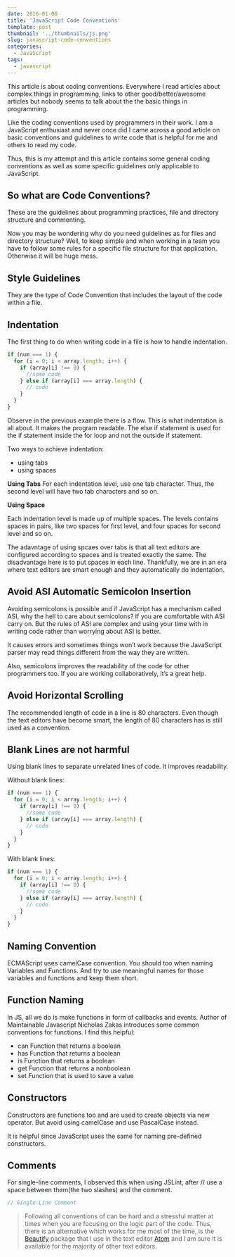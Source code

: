 ```yaml
---
date: 2016-01-08
title: 'JavaScript Code Conventions'
template: post
thumbnail: '../thumbnails/js.png'
slug: javascript-code-conventions
categories:
  - JavaScript
tags:
  - javascript
---
```


This article is about coding conventions. Everywhere I read articles about complex things in programming, links to other good/better/awesome articles but nobody seems to talk about the the basic things in programming.

Like the coding conventions used by programmers in their work. I am a JavaScript enthusiast and never once did I came across a good article on basic conventions and guidelines to write code that is helpful for me and others to read my code.

Thus, this is my attempt and this article contains some general coding conventions as well as some specific guidelines only applicable to JavaScript.

## So what are Code Conventions?

These are the guidelines about programming practices, file and directory structure and commenting.

Now you may be wondering why do you need guidelines as for files and directory structure? Well, to keep simple and when working in a team you have to follow some rules for a specific file structure for that application. Otherwise it will be huge mess.

## Style Guidelines

They are the type of Code Convention that includes the layout of the code within a file.

## Indentation

The first thing to do when writing code in a file is how to handle indentation.

```js
if (num === 1) {
  for (i = 0; i < array.length; i++) {
    if (array[i] !== 0) {
      //some code
    } else if (array[i] === array.length) {
      // code
    }
  }
}
```

Observe in the previous example there is a flow. This is what indentation is all about. It makes the program readable. The else if statement is used for the if statement inside the for loop and not the outside if statement.

Two ways to achieve indentation:

- using tabs
- using spaces

**Using Tabs**
For each indentation level, use one tab character. Thus, the second level will have two tab characters and so on.

**Using Space**

Each indentation level is made up of multiple spaces. The levels contains spaces in pairs, like two spaces for first level, and four spaces for second level and so on.

The adavntage of using spcaes over tabs is that all text editors are configured according to spaces and is treated exactly the same. The disadvantage here is to put spaces in each line. Thankfully, we are in an era where text editors are smart enough and they automatically do indentation.

## Avoid ASI Automatic Semicolon Insertion

Avoiding semicolons is possible and if JavaScript has a mechanism called ASI, why the hell to care about semicolons? If you are comfortable with ASI carry on. But the rules of ASI are complex and using your time with in writing code rather than worrying about ASI is better.

It causes errors and sometimes things won’t work because the JavaScript parser may read things different from the way they are written.

Also, semicolons improves the readability of the code for other programmers too. If you are working collaboratively, it’s a great help.

## Avoid Horizontal Scrolling

The recommended length of code in a line is 80 characters. Even though the text editors have become smart, the length of 80 characters has is still used as a convention.

## Blank Lines are not harmful

Using blank lines to separate unrelated lines of code. It improves readability.

Without blank lines:

```js
if (num === 1) {
  for (i = 0; i < array.length; i++) {
    if (array[i] !== 0) {
      //some code
    } else if (array[i] === array.length) {
      // code
    }
  }
}
```

With blank lines:

```js
if (num === 1) {
  for (i = 0; i < array.length; i++) {
    if (array[i] !== 0) {
      //some code
    } else if (array[i] === array.length) {
      // code
    }
  }
}
```

## Naming Convention

ECMAScript uses camelCase convention. You should too when naming Variables and Functions. And try to use meaningful names for those variables and functions and keep them short.

## Function Naming

In JS, all we do is make functions in form of callbacks and events. Author of Maintainable Javascript Nicholas Zakas introduces some common conventions for functions. I find this helpful:

- can Function that returns a boolean
- has Function that returns a boolean
- is Function that returns a boolean
- get Function that returns a nonboolean
- set Function that is used to save a value

## Constructors

Constructors are functions too and are used to create objects via new operator. But avoid using camelCase and use PascalCase instead.

It is helpful since JavaScript uses the same for naming pre-defined constructors.

## Comments

For single-line comments, I observed this when using JSLint, after // use a space between them(the two slashes) and the comment.

```js
// Single-Line Comment
```

> Following all conventions of can be hard and a stressful matter at times when you are focusing on the logic part of the code. Thus, there is an alternative which works for me most of the time, is the [Beautify](https://atom.io/packages/atom-beautify) package that I use in the text editor [Atom](http://www.atom.io/) and I am sure it is available for the majority of other text editors.
